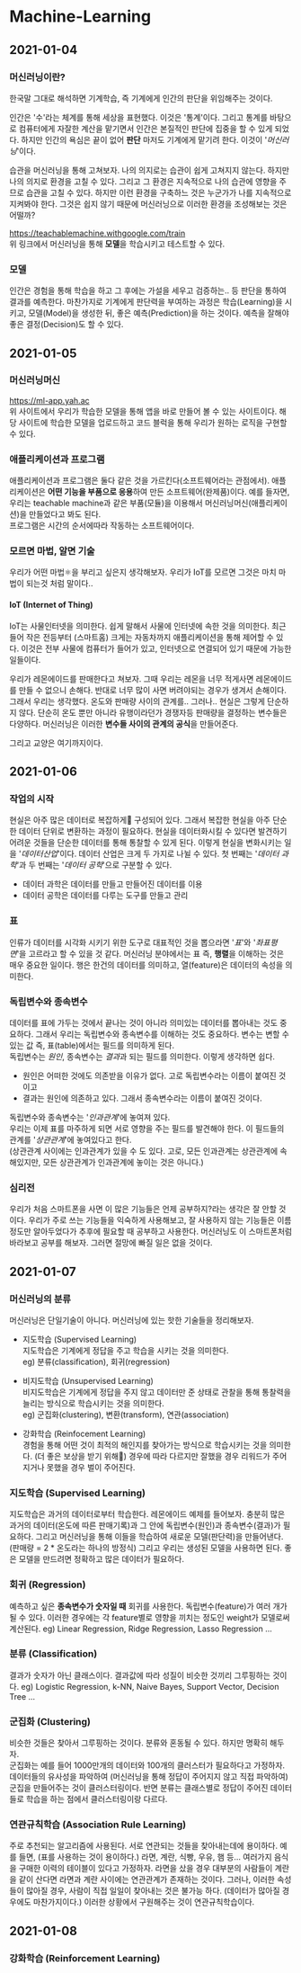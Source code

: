 # Machine-Learning

## 2021-01-04
### 머신러닝이란?
한국말 그대로 해석하면 기계학습, 즉 기계에게 인간의 판단을 위임해주는 것이다.  

인간은 '수'라는 체계를 통해 세상을 표현했다. 이것은 '통계'이다. 그리고 통계를 바탕으로 컴퓨터에게 자잘한 계산을 맡기면서 인간은 본질적인 판단에 집중을 할 수 있게 되었다. 하지만 인간의 욕심은 끝이 없어 **판단** 마저도 기계에게 맡기려 한다. 이것이 '*머신러닝*'이다. 

습관을 머신러닝을 통해 고쳐보자. 나의 의지로는 습관이 쉽게 고쳐지지 않는다. 하지만 나의 의지로 환경을 고칠 수 있다. 그리고 그 환경은 지속적으로 나의 습관에 영향을 주므로 습관을 고칠 수 있다. 하지만 이런 환경을 구축하느 것은 누군가가 나를 지속적으로 지켜봐야 한다. 그것은 쉽지 않기 때문에 머신러닝으로 이러한 환경을 조성해보는 것은 어떨까?  

https://teachablemachine.withgoogle.com/train  
위 링크에서 머신러닝을 통해 **모델**을 학습시키고 테스트할 수 있다.

### 모델
인간은 경험을 통해 학습을 하고 그 후에는 가설을 세우고 검증하는.. 등 판단을 통하여 결과를 예측한다. 마찬가지로 기계에게 판단력을 부여하는 과정은 학습(Learning)을 시키고, 모델(Model)을 생성한 뒤, 좋은 예측(Prediction)을 하는 것이다. 예측을 잘해야 좋은 결정(Decision)도 할 수 있다.  

## 2021-01-05
### 머신러닝머신
https://ml-app.yah.ac  
위 사이트에서 우리가 학습한 모델을 통해 앱을 바로 만들어 볼 수 있는 사이트이다. 해당 사이트에 학습한 모델을 업로드하고 코드 블럭을 통해 우리가 원하는 로직을 구현할 수 있다.  

### 애플리케이션과 프로그램
애플리케이션과 프로그램은 둘다 같은 것을 가르킨다(소프트웨어라는 관점에서). 
애플리케이션은 **어떤 기능을 부품으로 응용**하여 만든 소프트웨어(완제품)이다. 예를 들자면, 우리는 teachable machine과 같은 부품(모듈)을 이용해서 머신러닝머신(애플리케이션)을 만들었다고 봐도 된다.  
프로그램은 시간의 순서에따라 작동하는 소프트웨어이다.  

### 모르면 마법, 알면 기술
우리가 어떤 마법⚛️을 부리고 싶은지 생각해보자. 우리가 IoT를 모르면 그것은 마치 마법이 되는것 처럼 말이다..  
#### IoT (Internet of Thing)
IoT는 사물인터넷을 의미한다. 쉽게 말해서 사물에 인터넷에 속한 것을 의미한다. 최근들어 작은 전등부터 (스마트홈) 크게는 자동차까지 애플리케이션을 통해 제어할 수 있다. 이것은 전부 사물에 컴퓨터가 들어가 있고, 인터넷으로 연결되어 있기 때문에 가능한 일들이다.  

우리가 레몬에이드를 판매한다고 쳐보자. 그때 우리는 레몬을 너무 적게사면 레몬에이드를 만들 수 없으니 손해다. 반대로 너무 많이 사면 버려야되는 경우가 생겨서 손해이다. 그래서 우리는 생각했다. 온도와 판매량 사이의 관계를.. 그러나.. 현실은 그렇게 단순하지 않다. 단순히 온도 뿐만 아니라 유행이라던가 경쟁자등 판매량을 결정하는 변수들은 다양하다. 머신러닝은 이러한 **변수들 사이의 관계의 공식**을 만들어준다.  

그리고 교양은 여기까지이다.  

## 2021-01-06
### 작업의 시작
현실은 아주 많은 데이터로 복잡하게 구성되어 있다. 그래서 복잡한 현실을 아주 단순한 데이터 단위로 변환하는 과정이 필요하다. 현실을 데이터화시킬 수 있다면 발견하기 어려운 것들을 단순한 데이터를 통해 통찰할 수 있게 된다. 이렇게 현실을 변화시키는 일을 '*데이터산업*'이다. 데이터 산업은 크게 두 가지로 나뉠 수 있다. 첫 번째는 '*데이터 과학*'과 두 번째는 '*데이터 공학*'으로 구분할 수  있다.  

- 데이터 과학은 데이터를 만들고 만들어진 데이터를 이용  
- 데이터 공학은 데이터를 다루는 도구를 만들고 관리  

### 표
인류가 데이터를 시각화 시키기 위한 도구로 대표적인 것을 뽑으라면 '*표*'와 '*좌표평면*'을 고르라고 할 수 있을 것 같다. 머신러닝 분야에서는 표 즉, **행렬**을 이해하는 것은 매우 중요한 일이다. 행은 한건의 데이터를 의미하고, 열(feature)은 데이터의 속성을 의미한다.  

### 독립변수와 종속변수
데이터를 표에 가두는 것에서 끝나는 것이 아니라 의미있는 데이터를 뽑아내는 것도 중요하다. 그래서 우리는 독립변수와 종속변수를 이해하는 것도 중요하다. 변수는 변할 수 있는 값 즉, 표(table)에서는 필드를 의미하게 된다.  
독립변수는 *원인*, 종속변수는 *결과*과 되는 필드를 의미한다. 이렇게 생각하면 쉽다.  

- 원인은 어떠한 것에도 의존받을 이유가 없다. 고로 독립변수라는 이름이 붙여진 것이고
- 결과는 원인에 의존하고 있다. 그래서 종속변수라는 이름이 붙여진 것이다.

독립변수와 종속변수는 '*인과관계*'에 놓여져 있다.  
우리는 이제 표를 마주하게 되면 서로 영향을 주는 필드를 발견해야 한다. 이 필드들의 관계를 '*상관관계*'에 놓여있다고 한다.  
(상관관계 사이에는 인과관계가 있을 수 도 있다. 고로, 모든 인과관계는 상관관계에 속해있지만, 모든 상관관계가 인과관계에 놓이는 것은 아니다.)

### 심리전
우리가 처음 스마트폰을 사면 이 많은 기능들은 언제 공부하지?라는 생각은 잘 안할 것이다. 우리가 주로 쓰는 기능들을 익숙하게 사용해보고, 잘 사용하지 않는 기능들은 이름정도만 알아두었다가 추후에 필요할 때 공부하고 사용한다. 머신러닝도 이 스마트폰처럼 바라보고 공부를 해보자. 그러면 절망에 빠질 일은 없을 것이다.  

## 2021-01-07
### 머신러닝의 분류
머신러닝은 단일기술이 아니다. 머신러닝에 있는 핫한 기술들을 정리해보자.  

- 지도학습 (Supervised Learning)  
지도학습은 기계에게 정답을 주고 학습을 시키는 것을 의미한다.  
eg) 분류(classification), 회귀(regression)  

- 비지도학습 (Unsupervised Learning)  
비지도학습은 기계에게 정답을 주지 않고 데이터만 준 상태로 관찰을 통해 통찰력을 늘리는 방식으로 학습시키는 것을 의미한다.  
eg) 군집화(clustering), 변환(transform), 연관(association)  

- 강화학습 (Reinfocement Learning)  
경험을 통해 어떤 것이 최적의 해인지를 찾아가는 방식으로 학습시키는 것을 의미한다. (더 좋은 보상을 받기 위해) 경우에 따라 다르지만 잘했을 경우 리워드가 주어지거나 못했을 경우 벌이 주어진다.  

### 지도학습 (Supervised Learning)
지도학습은 과거의 데이터로부터 학습한다. 레몬에이드 예제를 들어보자. 충분히 많은 과거의 데이터(온도에 따른 판매기록)과 그 안에 독립변수(원인)과 종속변수(결과)가 필요하다. 그리고 머신러닝을 통해 이들을 학습하여 새로운 모델(판단력)을 만들어낸다. (판매량 = 2 * 온도라는 하나의 방정식) 그리고 우리는 생성된 모델을 사용하면 된다. 좋은 모델을 만드려면 정확하고 많은 데이터가 필요하다.  

### 회귀 (Regression)
예측하고 싶은 **종속변수가 숫자일 때** 회귀를 사용한다. 독립변수(feature)가 여러 개가 될 수 있다. 이러한 경우에는 각 feature별로 영향을 끼치는 정도인 weight가 모델로써 계산된다. 
eg) Linear Regression, Ridge Regression, Lasso Regression ...

### 분류 (Classification)
결과가 숫자가 아닌 클래스이다. 결과값에 따라 성질이 비슷한 것끼리 그루핑하는 것이다. 
eg) Logistic Regression, k-NN, Naive Bayes, Support Vector, Decision Tree ...

### 군집화 (Clustering)
비슷한 것들은 찾아서 그루핑하는 것이다. 분류와 혼동될 수 있다. 하지만 명확히 해두자.  
군집화는 예를 들어 1000만개의 데이터와 100개의 클러스터가 필요하다고 가정하자. 데이터들의 유사성을 파악하여 (머신러닝을 통해 정답이 주어지지 않고 직접 파악하여) 군집을 만들어주는 것이 클러스터링이다. 반면 분류는 클래스별로 정답이 주어진 데이터들로 학습을 하는 점에서 클러스터링이랑 다르다.

### 연관규칙학습 (Association Rule Learning)
주로 추천되는 알고리즘에 사용된다. 서로 연관되는 것들을 찾아내는데에 용이하다. 예를 들면, (표를 사용하는 것이 용이하다.) 라면, 계란, 식빵, 우유, 햄 등... 여러가지 음식을 구매한 이력의 테이블이 있다고 가정하자. 라면을 샀을 경우 대부분의 사람들이 계란을 같이 산다면 라면과 계란 사이에는 연관관계가 존재하는 것이다. 그러나, 이러한 속성들이 많아질 경우, 사람이 직접 일일이 찾아내는 것은 불가능 하다. (데이터가 많아질 경우에도 마찬가지이다.) 이러한 상황에서 구원해주는 것이 연관규칙학습이다.  

## 2021-01-08  
### 강화학습 (Reinforcement Learning)
